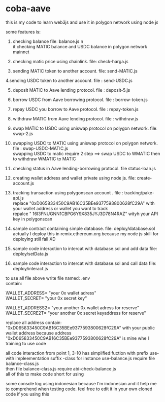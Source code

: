 # coba-aave

this is my code to learn web3js and use it in polygon network using node js

some features is:

1. checking balance file:  balance.js  n\
    it checking MATIC balance and USDC balance in polygon network mainnet
    
    
2. checking matic price using chainlink.   file:  check-harga.js

3. sending MATIC token to another account.    file:  send-MATIC.js

4.sending USDC token to another account.  file : send-USDC.js

5. deposit MATIC to Aave lending protocol.  file :   deposit-5.js

6. borrow USDC from Aave borrowing protocol. file : borrow-token.js

7. repay USDC you borrow to Aave protocol. file : repay-token.js

8. withdraw MATIC from Aave lending protocol. file : withdraw.js

9. swap MATIC to USDC using uniswap protocol on polygon network.   file: swap-2.js

10. swapping USDC to MATIC using uniswap protocol on polygon network.  file : swap-USDC-MATIC.js   \
     swapping USDC to matic require 2 step ==> swap USDC to WMATIC then to withdraw WMATIC to MATIC
     
11. checking status in Aave lending-borrowing protocol. file status-loan.js

12. creating wallet address and wallet private using node js.  file: create-account.js

13. tracking transaction using polygonscan account .  file : tracking/pake-api.js  \
    replace "0xD065833450C9AB16C35BEe9377593800628fC29A" with your wallet address or wallet you want to track   \
    repalce " 16I3FNUGNN1CBPG6Y9X835JYJ3D78N4RAZ" wityh your API key in polygonscan
    
14. sample contract containing simple database. file: deploy/database.sol  \
      actually I deploy this in remix.ethereum.org   because my node js skill for deploying still fail XD
      
15. sample code interaction to intercat with database.sol and add data     file: deploy/setData.js

16. sample code interaction to intercat with database.sol and call data     file: deploy/interact.js






to use all file above write file named: .env   
contain:

WALLET_ADDRESS= "your 0x wallet adress"  \
WALLET_SECRET= "your 0x secret key"

WALLET_ADDRESS2= "your another 0x wallet adress for reserve"  \
WALLET_SECRE2T= "your another 0x secret keyaddress for reserve"

replace all address contain: "0xD065833450C9AB16C35BEe9377593800628fC29A"  with your public wallet address because address "0xD065833450C9AB16C35BEe9377593800628fC29A"  is mine whe I training to use code


all code interaction from point 1, 3-10     has simplified fuction with prefix  use-  with impleementation suffix  -class   for instance  use-balance.js    require file  balance-class.js   \
then file  balance-class.js  require abi-check-balance.js  \
all of this to make code short for using

some console log using indonesian because I'm indonesian and it help me to comprehend when testing code. feel free to edit it in your own cloned code if you using this
